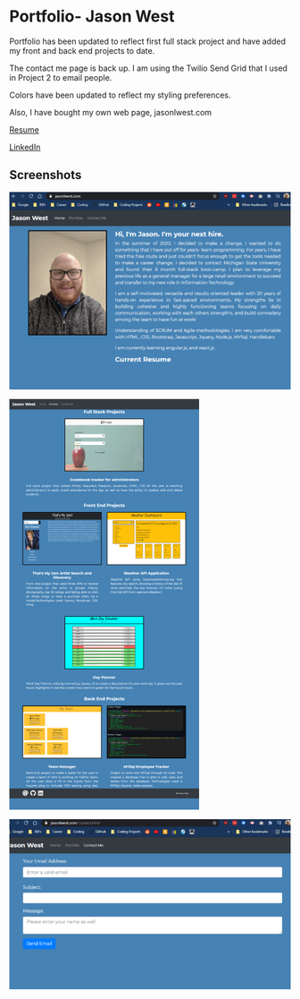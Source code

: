 # Portfolio- Jason West 

Portfolio has been updated to reflect first full stack project and have added my front and back end projects to date.

The contact me page is back up. I am using the Twilio Send Grid that I used in Project 2 to email people. 

Colors have been updated to reflect my styling preferences.

Also, I have bought my own web page, jasonlwest.com

[Resume](https://github.com/jlw429/PortfolioHW2/blob/main/assets/Resume-%20Jason%20West.pdf)

[LinkedIn](https://www.linkedin.com/in/jasonlwest/)

## Screenshots

![Front-Page](./public/images/readme_frontpage.png)

![Portfolio](./public/images/readme_portfolio.png)

![Contact Me](./public/images/readme_contact.png)
